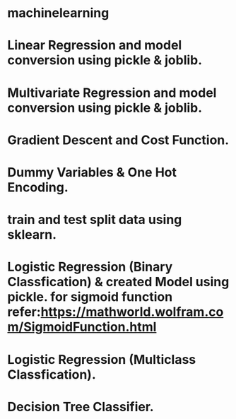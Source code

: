 # machinelearning
# Linear Regression and model conversion using pickle & joblib.
# Multivariate Regression and model conversion using pickle & joblib.
# Gradient Descent and Cost Function.
# Dummy Variables & One Hot Encoding.
# train and test split data using sklearn.
# Logistic Regression (Binary Classfication) & created Model using pickle. for sigmoid function refer:https://mathworld.wolfram.com/SigmoidFunction.html
# Logistic Regression (Multiclass Classfication).
# Decision Tree Classifier.
